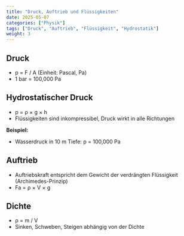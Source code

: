 ```yaml
---
title: "Druck, Auftrieb und Flüssigkeiten"
date: 2025-05-07
categories: ["Physik"]
tags: ["Druck", "Auftrieb", "Flüssigkeit", "Hydrostatik"]
weight: 3
---
```


## Druck

- p = F / A (Einheit: Pascal, Pa)
- 1 bar = 100,000 Pa

## Hydrostatischer Druck

- p = ρ × g × h
- Flüssigkeiten sind inkompressibel, Druck wirkt in alle Richtungen

**Beispiel:**  
- Wasserdruck in 10 m Tiefe: p = 100,000 Pa

## Auftrieb

- Auftriebskraft entspricht dem Gewicht der verdrängten Flüssigkeit (Archimedes-Prinzip)
- Fa = ρ × V × g

## Dichte

- ρ = m / V
- Sinken, Schweben, Steigen abhängig von der Dichte

